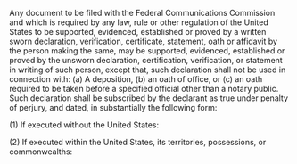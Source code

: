 Any document to be filed with the Federal Communications Commission and which is required by any law, rule or other regulation of the United States to be supported, evidenced, established or proved by a written sworn declaration, verification, certificate, statement, oath or affidavit by the person making the same, may be supported, evidenced, established or proved by the unsworn declaration, certification, verification, or statement in writing of such person, except that, such declaration shall not be used in connection with: (a) A deposition, (b) an oath of office, or (c) an oath required to be taken before a specified official other than a notary public. Such declaration shall be subscribed by the declarant as true under penalty of perjury, and dated, in substantially the following form:

(1) If executed without the United States:
                

(2) If executed within the United States, its territories, possessions, or commonwealths:
                


